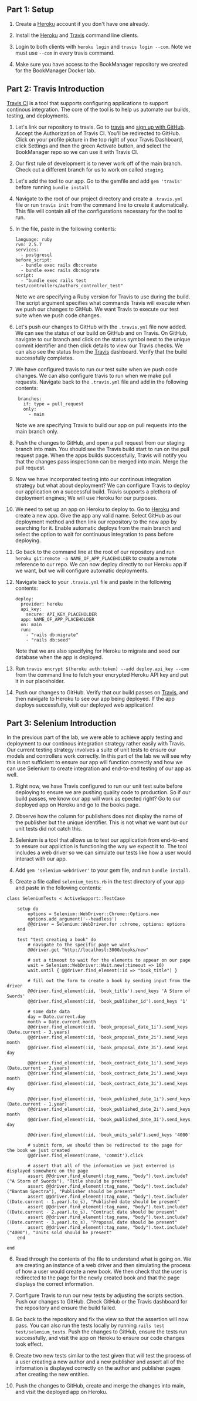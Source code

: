 ## Part 1: Setup 

1. Create a [Heroku](https://www.heroku.com) account if you don't have one already. 

2. Install the [Heroku](https://devcenter.heroku.com/articles/heroku-cli) and [Travis](https://github.com/travis-ci/travis.rb#readme) command line clients. 

3. Login to both clients with `heroku login` and `travis login --com`. Note we must use `--com` in every travis command.

4. Make sure you have access to the BookManager repository we created for the BookManager Docker lab.

## Part 2: Travis Introduction 

[Travis CI](https://www.travis-ci.com) is a tool that supports configuring applications to support continous integration. The core of the tool is to help us automate our builds, testing, and deployments. 

1. Let's link our repository to travis. Go to [travis](https://travis-ci.com/) and [sign up with GitHub](https://travis-ci.com/signin). Accept the Authorization of Travis CI. You’ll be redirected to GitHub. Click on your profile picture in the top right of your Travis Dashboard, click Settings and then the green Activate button, and select the BookManager repo so we can use it with Travis CI.

1. Our first rule of development is to never work off of the main branch. Check out a different branch for us to work on called `staging`. 

2. Let's add the tool to our app. Go to the gemfile and add `gem 'travis'` before running `bundle install` 

3. Navigate to the root of our project directory and create a `.travis.yml` file or run `travis init` from the command line to create it automatically. This file will contain all of the configurations necessary for the tool to run.

4. In the file, paste in the following contents: 

	```
	language: ruby
	rvm: 2.5.7
	services:
	  - postgresql
	before_script:
	  - bundle exec rails db:create
	  - bundle exec rails db:migrate
	script: 
	  - "bundle exec rails test test/controllers/authors_controller_test"
	```
	Note we are specifying a Ruby version for Travis to use during the build. The script argument specifies what commands Travis will execute when we push our changes to GitHub. We want Travis to execute our test suite when we push code changes.
	
5. Let's push our changes to GitHub with the `.travis.yml` file now added. We can see the status of our build on GitHub and on Travis. On GitHub, navigate to our branch and click on the status symbol next to the unique commit identifier and then click details to view our Travis checks. We can also see the status from the [Travis](https://travis-ci.com) dashboard. Verify that the build successfully completes.

6. We have configured travis to run our test suite when we push code changes. We can also configure travis to run when we make pull requests. Navigate back to the `.travis.yml` file and add in the following contents: 

   ```
	branches:
	  if: type = pull_request
	  only: 
	    - main
	```
	Note we are specifying Travis to build our app on pull requests into the main branch only.
	
10. Push the changes to GitHub, and open a pull request from our staging branch into main. You should see the Travis build start to run on the pull request page. When the apps builds successfully, Travis will notify you that the changes pass inspectionn can be merged into main. Merge the pull request.

6. Now we have incorporated testing into our continous integration strategy but what about deployment? We can configure Travis to deploy our application on a successful build. Travis supports a plethora of deployment engines; We will use Heroku for our purposes. 

7. We need to set up an app on Heroku to deploy to. Go to [Heroku](www.heroku.com) and create a new app. Give the app any valid name. Select GitHub as our deployment method and then link our repository to the new app by searching for it. Enable automatic deploys from the main branch and select the option to wait for continuous integration to pass before deploying.

8. Go back to the command line at the root of our repository and run `heroku git:remote -a NAME_OF_APP_PLACEHOLDER` to create a remote reference to our repo. We can now deploy directly to our Heroku app if we want, but we will configure automatic deployments.

9. Navigate back to your `.travis.yml` file and paste in the following contents:
	
	```
	deploy:
	  provider: heroku
	  api_key: 
	    secure: API_KEY_PLACEHOLDER
	  app: NAME_OF_APP_PLACEHOLDER
	  on: main
	  run:
	    - "rails db:migrate"
	    - "rails db:seed"
	```
	Note that we are also specifying for Heroku to migrate and seed our database when the app is deployed.
	

7. Run `travis encrypt $(heroku auth:token) --add deploy.api_key --com` from the command line to fetch your encrypted Heroku API key and put it in our placeholder.

8. Push our changes to GitHub. Verify that our build passes on [Travis](https://travis-ci.org), and then navigate to Heroku to see our app being deployed. If the app deploys successfully, visit our deployed web application!

## Part 3: Selenium Introduction

In the previous part of the lab, we were able to achieve apply testing and deployment to our continous integration strategy rather easily with Travis. Our current testing strategy involves a suite of unit tests to ensure our models and controllers work correctly. In this part of the lab we will see why this is not sufficient to ensure our app will function correctly and how we can use Selenium to create integration and end-to-end testing of our app as well. 

1. Right now, we have Travis configured to run our unit test suite before deploying to ensure we are pushing quality code to production. So if our build passes, we know our app will work as epected right? Go to our deployed app on Heroku and go to the books page. 

2. Observe how the column for publishers does not display the name of the publisher but the unique identifier. This is not what we want but our unit tests did not catch this. 

3. Selenium is a tool that allows us to test our application from end-to-end to ensure our appliction is functioning the way we expect it to. The tool includes a web driver so we can simulate our tests like how a user would interact with our app.

4. Add `gem 'selenium-webdriver'` to your gem file, and run `bundle install`.

5. Create a file called `selenium_tests.rb` in the test directory of your app and paste in the following contents: 

```
class SeleniumTests < ActiveSupport::TestCase

	setup do 
    	options = Selenium::WebDriver::Chrome::Options.new
    	options.add_argument('--headless')
    	@@driver = Selenium::WebDriver.for :chrome, options: options 
	end 

	test "test creating a book" do 
    	# navigate to the specific page we want 
    	@@driver.get "http://localhost:3000/books/new"

    	# set a timeout to wait for the elements to appear on our page 
    	wait = Selenium::WebDriver::Wait.new(:timeout => 10)
    	wait.until { @@driver.find_element(:id => "book_title") }

	    # fill out the form to create a book by sending input from the driver 
	    @@driver.find_element(:id, 'book_title').send_keys 'A Storm of Swords'
	    @@driver.find_element(:id, 'book_publisher_id').send_keys '1'
	
	    # some date data 
	    day = Date.current.day 
	    month = Date.current.month
	    @@driver.find_element(:id, 'book_proposal_date_1i').send_keys (Date.current - 3.years)
	    @@driver.find_element(:id, 'book_proposal_date_2i').send_keys month
	    @@driver.find_element(:id, 'book_proposal_date_3i').send_keys day
	
	    @@driver.find_element(:id, 'book_contract_date_1i').send_keys (Date.current - 2.years)
	    @@driver.find_element(:id, 'book_contract_date_2i').send_keys month
	    @@driver.find_element(:id, 'book_contract_date_3i').send_keys day
	
	    @@driver.find_element(:id, 'book_published_date_1i').send_keys (Date.current - 1.year)
	    @@driver.find_element(:id, 'book_published_date_2i').send_keys month
	    @@driver.find_element(:id, 'book_published_date_3i').send_keys day
	
	    @@driver.find_element(:id, 'book_units_sold').send_keys '4000'
	
	    # submit form, we should then be redirected to the page for the book we just created 
	    @@driver.find_element(:name, 'commit').click
	
	    # assert that all of the information we just enterred is displayed somewhere on the page
	    assert @@driver.find_element(:tag_name, "body").text.include?("A Storm of Swords"), "Title should be present"
	    assert @@driver.find_element(:tag_name, "body").text.include?("Bantam Spectra"), "Publisher should be present"
	    assert @@driver.find_element(:tag_name, "body").text.include?((Date.current - 1.year).to_s), "Published date should be present"
	    assert @@driver.find_element(:tag_name, "body").text.include?((Date.current - 2.year).to_s), "Contract date should be present"
	    assert @@driver.find_element(:tag_name, "body").text.include?((Date.current - 3.year).to_s), "Proposal date should be present"
	    assert @@driver.find_element(:tag_name, "body").text.include?("4000"), "Units sold should be present"
	end 
	
end 	
```
	
6. Read through the contents of the file to understand what is going on. We are creating an instance of a web driver and then simulating the process of how a user would create a new book. We then check that the user is redirected to the page for the newly created book and that the page displays the correct information. 

7. Configure Travis to run our new tests by adjusting the scripts section. Push our changes to GitHub. Check GitHub or the Travis dashboard for the repository and ensure the build failed. 

8. Go back to the repository and fix the view so that the assertion will now pass. You can also run the tests locally by running `rails test test/selenium_tests`. Push the changes to GitHub, ensure the tests run successfully, and visit the app on Heroku to ensure our code changes took effect.

7. Create two new tests similar to the test given that will test the process of a user creating a new author and a new publisher and assert all of the information is displayed correctly on the author and publisher pages after creating the new entities. 

8. Push the changes to GitHub, create and merge the changes into main, and visit the deployed app on Heroku.

















